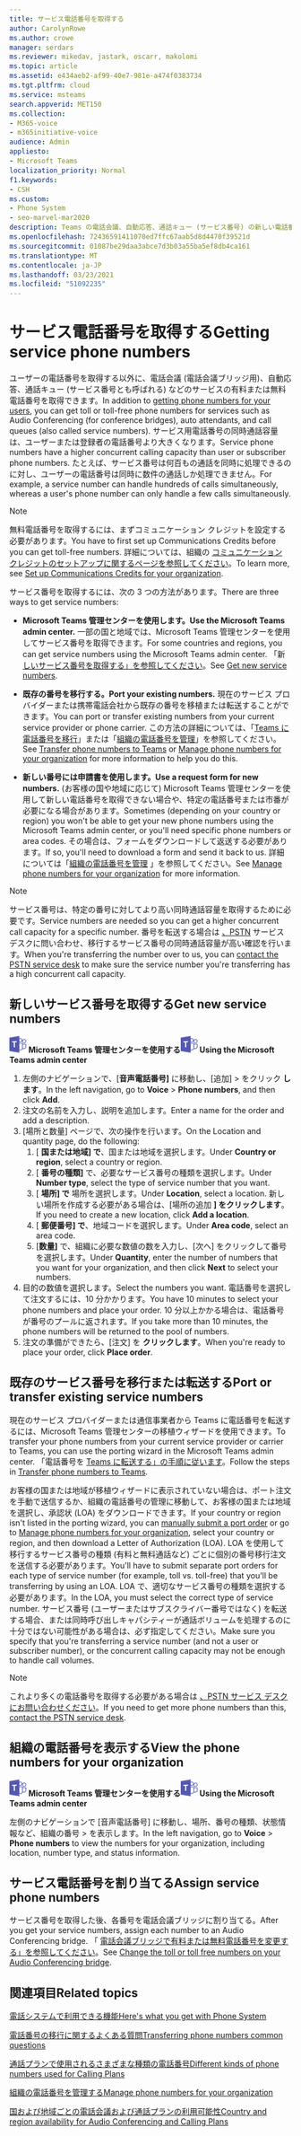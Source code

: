 ```yaml
---
title: サービス電話番号を取得する
author: CarolynRowe
ms.author: crowe
manager: serdars
ms.reviewer: mikedav, jastark, oscarr, makolomi
ms.topic: article
ms.assetid: e434aeb2-af99-40e7-981e-a474f0383734
ms.tgt.pltfrm: cloud
ms.service: msteams
search.appverid: MET150
ms.collection:
- M365-voice
- m365initiative-voice
audience: Admin
appliesto:
- Microsoft Teams
localization_priority: Normal
f1.keywords:
- CSH
ms.custom:
- Phone System
- seo-marvel-mar2020
description: Teams の電話会議、自動応答、通話キュー (サービス番号) の新しい電話番号を取得し、既存の番号を移植または転送する方法について説明します。
ms.openlocfilehash: 72436591411070ed7ffc67aab5d8d4470f39521d
ms.sourcegitcommit: 01087be29daa3abce7d3b03a55ba5ef8db4ca161
ms.translationtype: MT
ms.contentlocale: ja-JP
ms.lasthandoff: 03/23/2021
ms.locfileid: "51092235"
---
```

# <a name="getting-service-phone-numbers"></a><span data-ttu-id="398c9-103">サービス電話番号を取得する</span><span class="sxs-lookup"><span data-stu-id="398c9-103">Getting service phone numbers</span></span>

<span data-ttu-id="398c9-104">ユーザーの電話番号[](./getting-phone-numbers-for-your-users.md)を取得する以外に、電話会議 (電話会議ブリッジ用)、自動応答、通話キュー (サービス番号とも呼ばれる) などのサービスの有料または無料電話番号を取得できます。</span><span class="sxs-lookup"><span data-stu-id="398c9-104">In addition to [getting phone numbers for your users](./getting-phone-numbers-for-your-users.md), you can get toll or toll-free phone numbers for services such as Audio Conferencing (for conference bridges), auto attendants, and call queues (also called service numbers).</span></span> <span data-ttu-id="398c9-105">サービス用電話番号の同時通話容量は、ユーザーまたは登録者の電話番号より大きくなります。</span><span class="sxs-lookup"><span data-stu-id="398c9-105">Service phone numbers have a higher concurrent calling capacity than user or subscriber phone numbers.</span></span> <span data-ttu-id="398c9-106">たとえば、サービス番号は何百もの通話を同時に処理できるのに対し、ユーザーの電話番号は同時に数件の通話しか処理できません。</span><span class="sxs-lookup"><span data-stu-id="398c9-106">For example, a service number can handle hundreds of calls simultaneously, whereas a user's phone number can only handle a few calls simultaneously.</span></span>
  
> [!NOTE]
> <span data-ttu-id="398c9-107">無料電話番号を取得するには、まずコミュニケーション クレジットを設定する必要があります。</span><span class="sxs-lookup"><span data-stu-id="398c9-107">You have to first set up Communications Credits before you can get toll-free numbers.</span></span> <span data-ttu-id="398c9-108">詳細については、組織の [コミュニケーション クレジットのセットアップに関するページを参照してください](./set-up-communications-credits-for-your-organization.md)。</span><span class="sxs-lookup"><span data-stu-id="398c9-108">To learn more, see [Set up Communications Credits for your organization](./set-up-communications-credits-for-your-organization.md).</span></span>
  
<span data-ttu-id="398c9-109">サービス番号を取得するには、次の 3 つの方法があります。</span><span class="sxs-lookup"><span data-stu-id="398c9-109">There are three ways to get service numbers:</span></span>
  
- <span data-ttu-id="398c9-110">**Microsoft Teams 管理センターを使用します。**</span><span class="sxs-lookup"><span data-stu-id="398c9-110">**Use the Microsoft Teams admin center.**</span></span> <span data-ttu-id="398c9-111">一部の国と地域では、Microsoft Teams 管理センターを使用してサービス番号を取得できます。</span><span class="sxs-lookup"><span data-stu-id="398c9-111">For some countries and regions, you can get service numbers using the Microsoft Teams admin center.</span></span> <span data-ttu-id="398c9-112">「新 [しいサービス番号を取得する」を参照してください](#get-new-service-numbers)。</span><span class="sxs-lookup"><span data-stu-id="398c9-112">See [Get new service numbers](#get-new-service-numbers).</span></span>

- <span data-ttu-id="398c9-113">**既存の番号を移行する。**</span><span class="sxs-lookup"><span data-stu-id="398c9-113">**Port your existing numbers.**</span></span> <span data-ttu-id="398c9-114">現在のサービス プロバイダーまたは携帯電話会社から既存の番号を移植または転送することができます。</span><span class="sxs-lookup"><span data-stu-id="398c9-114">You can port or transfer existing numbers from your current service provider or phone carrier.</span></span> <span data-ttu-id="398c9-115">この方法の詳細については、「[Teams に電話番号を移行](./phone-number-calling-plans/transfer-phone-numbers-to-teams.md)」または「[組織の電話番号を管理](/microsoftteams/manage-phone-numbers-for-your-organization)」を参照してください。</span><span class="sxs-lookup"><span data-stu-id="398c9-115">See [Transfer phone numbers to Teams](./phone-number-calling-plans/transfer-phone-numbers-to-teams.md) or [Manage phone numbers for your organization](/microsoftteams/manage-phone-numbers-for-your-organization) for more information to help you do this.</span></span>  
  
- <span data-ttu-id="398c9-116">**新しい番号には申請書を使用します。**</span><span class="sxs-lookup"><span data-stu-id="398c9-116">**Use a request form for new numbers.**</span></span> <span data-ttu-id="398c9-117">(お客様の国や地域に応じて) Microsoft Teams 管理センターを使用して新しい電話番号を取得できない場合や、特定の電話番号または市番が必要になる場合があります。</span><span class="sxs-lookup"><span data-stu-id="398c9-117">Sometimes (depending on your country or region) you won't be able to get your new phone numbers using the Microsoft Teams admin center, or you'll need specific phone numbers or area codes.</span></span> <span data-ttu-id="398c9-118">その場合は、フォームをダウンロードして返送する必要があります。</span><span class="sxs-lookup"><span data-stu-id="398c9-118">If so, you'll need to download a form and send it back to us.</span></span> <span data-ttu-id="398c9-119">詳細については「[組織の電話番号を管理](/microsoftteams/manage-phone-numbers-for-your-organization) 」を参照してください。</span><span class="sxs-lookup"><span data-stu-id="398c9-119">See [Manage phone numbers for your organization](/microsoftteams/manage-phone-numbers-for-your-organization) for more information.</span></span>
  
> [!NOTE]
> <span data-ttu-id="398c9-120">サービス番号は、特定の番号に対してより高い同時通話容量を取得するために必要です。</span><span class="sxs-lookup"><span data-stu-id="398c9-120">Service numbers are needed so you can get a higher concurrent call capacity for a specific number.</span></span> <span data-ttu-id="398c9-121">番号を転送する場合は [、PSTN](manage-phone-numbers-for-your-organization/contact-pstn-service-desk.md) サービス デスクに問い合わせ、移行するサービス番号の同時通話容量が高い確認を行います。</span><span class="sxs-lookup"><span data-stu-id="398c9-121">When you're transferring the number over to us, you can [contact the PSTN service desk](manage-phone-numbers-for-your-organization/contact-pstn-service-desk.md) to make sure the service number you're transferring has a high concurrent call capacity.</span></span>
  
## <a name="get-new-service-numbers"></a><span data-ttu-id="398c9-122">新しいサービス番号を取得する</span><span class="sxs-lookup"><span data-stu-id="398c9-122">Get new service numbers</span></span>

<span data-ttu-id="398c9-123">![Microsoft Teams ロゴを示すアイコン](media/teams-logo-30x30.png) **Microsoft Teams 管理センターを使用する**</span><span class="sxs-lookup"><span data-stu-id="398c9-123">![An icon showing the Microsoft Teams logo](media/teams-logo-30x30.png) **Using the Microsoft Teams admin center**</span></span>

1. <span data-ttu-id="398c9-124">左側のナビゲーションで、[**音声電話番号]** に移動し、[追加]  >  をクリック **します**。</span><span class="sxs-lookup"><span data-stu-id="398c9-124">In the left navigation, go to **Voice** > **Phone numbers**, and then click **Add**.</span></span>
2. <span data-ttu-id="398c9-125">注文の名前を入力し、説明を追加します。</span><span class="sxs-lookup"><span data-stu-id="398c9-125">Enter a name for the order and add a description.</span></span>
3. <span data-ttu-id="398c9-126">[場所と数量] ページで、次の操作を行います。</span><span class="sxs-lookup"><span data-stu-id="398c9-126">On the Location and quantity page, do the following:</span></span>
    1. <span data-ttu-id="398c9-127">[ **国または地域] で**、国または地域を選択します。</span><span class="sxs-lookup"><span data-stu-id="398c9-127">Under **Country or region**, select a country or region.</span></span>
    1. <span data-ttu-id="398c9-128">[ **番号の種類]** で、必要なサービス番号の種類を選択します。</span><span class="sxs-lookup"><span data-stu-id="398c9-128">Under **Number type**, select the type of service number that you want.</span></span>
    1. <span data-ttu-id="398c9-129">[ **場所] で** 場所を選択します。</span><span class="sxs-lookup"><span data-stu-id="398c9-129">Under **Location**, select a location.</span></span> <span data-ttu-id="398c9-130">新しい場所を作成する必要がある場合は、[場所の追加 **] をクリックします**。</span><span class="sxs-lookup"><span data-stu-id="398c9-130">If you need to create a new location, click **Add a location**.</span></span>
    1. <span data-ttu-id="398c9-131">[ **郵便番号] で**、地域コードを選択します。</span><span class="sxs-lookup"><span data-stu-id="398c9-131">Under **Area code**, select an area code.</span></span> 
    2. <span data-ttu-id="398c9-132">[**数量]** で、組織に必要な数値の数を入力し、[次へ] をクリックして番号を選択します。</span><span class="sxs-lookup"><span data-stu-id="398c9-132">Under **Quantity**, enter the number of numbers that you want for your organization, and then click **Next** to select your numbers.</span></span>
4. <span data-ttu-id="398c9-133">目的の数値を選択します。</span><span class="sxs-lookup"><span data-stu-id="398c9-133">Select the numbers you want.</span></span> <span data-ttu-id="398c9-134">電話番号を選択して注文するには、10 分かかります。</span><span class="sxs-lookup"><span data-stu-id="398c9-134">You have 10 minutes to select your phone numbers and place your order.</span></span> <span data-ttu-id="398c9-135">10 分以上かかる場合は、電話番号が番号のプールに返されます。</span><span class="sxs-lookup"><span data-stu-id="398c9-135">If you take more than 10 minutes, the phone numbers will be returned to the pool of numbers.</span></span>
5. <span data-ttu-id="398c9-136">注文の準備ができたら、[注文] を **クリックします**。</span><span class="sxs-lookup"><span data-stu-id="398c9-136">When you're ready to place your order, click **Place order**.</span></span>

## <a name="port-or-transfer-existing-service-numbers"></a><span data-ttu-id="398c9-137">既存のサービス番号を移行または転送する</span><span class="sxs-lookup"><span data-stu-id="398c9-137">Port or transfer existing service numbers</span></span>

<span data-ttu-id="398c9-138">現在のサービス プロバイダーまたは通信事業者から Teams に電話番号を転送するには、Microsoft Teams 管理センターの移植ウィザードを使用できます。</span><span class="sxs-lookup"><span data-stu-id="398c9-138">To transfer your phone numbers from your current service provider or carrier to Teams, you can use the porting wizard in the Microsoft Teams admin center.</span></span> <span data-ttu-id="398c9-139">「電話番号を [Teams に転送する」の手順に従います](./phone-number-calling-plans/transfer-phone-numbers-to-teams.md)。</span><span class="sxs-lookup"><span data-stu-id="398c9-139">Follow the steps in [Transfer phone numbers to Teams](./phone-number-calling-plans/transfer-phone-numbers-to-teams.md).</span></span>

<span data-ttu-id="398c9-140">お客様の国または地域が移植ウィザードに表示されていない場合は、ポート注文を[](phone-number-calling-plans/manually-submit-port-order.md)手動で送信するか、組織の電話番号[](manage-phone-numbers-for-your-organization/manage-phone-numbers-for-your-organization.md)の管理に移動して、お客様の国または地域を選択し、承認状 (LOA) をダウンロードできます。</span><span class="sxs-lookup"><span data-stu-id="398c9-140">If your country or region isn't listed in the porting wizard, you can [manually submit a port order](phone-number-calling-plans/manually-submit-port-order.md) or go to [Manage phone numbers for your organization](manage-phone-numbers-for-your-organization/manage-phone-numbers-for-your-organization.md), select your country or region, and then download a Letter of Authorization (LOA).</span></span> <span data-ttu-id="398c9-141">LOA を使用して移行するサービス番号の種類 (有料と無料通話など) ごとに個別の番号移行注文を送信する必要があります。</span><span class="sxs-lookup"><span data-stu-id="398c9-141">You'll have to submit separate port orders for each type of service number (for example, toll vs. toll-free) that you'll be transferring by using an LOA.</span></span> <span data-ttu-id="398c9-142">LOA で、適切なサービス番号の種類を選択する必要があります。</span><span class="sxs-lookup"><span data-stu-id="398c9-142">In the LOA, you must select the correct type of service number.</span></span> <span data-ttu-id="398c9-143">サービス番号 (ユーザーまたはサブスクライバー番号ではなく) を転送する場合、または同時呼び出しキャパシティーが通話ボリュームを処理するのに十分ではない可能性がある場合は、必ず指定してください。</span><span class="sxs-lookup"><span data-stu-id="398c9-143">Make sure you specify that you're transferring a service number (and not a user or subscriber number), or the concurrent calling capacity may not be enough to handle call volumes.</span></span>  

> [!NOTE]
> <span data-ttu-id="398c9-144">これより多くの電話番号を取得する必要がある場合は [、PSTN サービス デスクにお問い合わせください](manage-phone-numbers-for-your-organization/contact-pstn-service-desk.md)。</span><span class="sxs-lookup"><span data-stu-id="398c9-144">If you need to get more phone numbers than this, [contact the PSTN service desk](manage-phone-numbers-for-your-organization/contact-pstn-service-desk.md).</span></span>

## <a name="view-the-phone-numbers-for-your-organization"></a><span data-ttu-id="398c9-145">組織の電話番号を表示する</span><span class="sxs-lookup"><span data-stu-id="398c9-145">View the phone numbers for your organization</span></span>

<span data-ttu-id="398c9-146">![Microsoft Teams ロゴを示すアイコン](media/teams-logo-30x30.png) **Microsoft Teams 管理センターを使用する**</span><span class="sxs-lookup"><span data-stu-id="398c9-146">![An icon showing the Microsoft Teams logo](media/teams-logo-30x30.png) **Using the Microsoft Teams admin center**</span></span> 

<span data-ttu-id="398c9-147">左側のナビゲーションで [音声電話番号] に移動し、場所、番号の種類、状態情報など、組織の番号  >  を表示します。</span><span class="sxs-lookup"><span data-stu-id="398c9-147">In the left navigation, go to **Voice** > **Phone numbers** to view the numbers for your organization, including location, number type, and status information.</span></span>

## <a name="assign-service-phone-numbers"></a><span data-ttu-id="398c9-148">サービス電話番号を割り当てる</span><span class="sxs-lookup"><span data-stu-id="398c9-148">Assign service phone numbers</span></span>

<span data-ttu-id="398c9-149">サービス番号を取得した後、各番号を電話会議ブリッジに割り当てる。</span><span class="sxs-lookup"><span data-stu-id="398c9-149">After you get your service numbers, assign each number to an Audio Conferencing bridge.</span></span> <span data-ttu-id="398c9-150">「 [電話会議ブリッジで有料または無料電話番号を変更する」を参照してください](./change-the-phone-numbers-on-your-audio-conferencing-bridge.md)。</span><span class="sxs-lookup"><span data-stu-id="398c9-150">See [Change the toll or toll free numbers on your Audio Conferencing bridge](./change-the-phone-numbers-on-your-audio-conferencing-bridge.md).</span></span>

## <a name="related-topics"></a><span data-ttu-id="398c9-151">関連項目</span><span class="sxs-lookup"><span data-stu-id="398c9-151">Related topics</span></span>

[<span data-ttu-id="398c9-152">電話システムで利用できる機能</span><span class="sxs-lookup"><span data-stu-id="398c9-152">Here's what you get with Phone System</span></span>](./here-s-what-you-get-with-phone-system.md)

[<span data-ttu-id="398c9-153">電話番号の移行に関するよくある質問</span><span class="sxs-lookup"><span data-stu-id="398c9-153">Transferring phone numbers common questions</span></span>](./phone-number-calling-plans/port-order-overview.md)

[<span data-ttu-id="398c9-154">通話プランで使用されるさまざまな種類の電話番号</span><span class="sxs-lookup"><span data-stu-id="398c9-154">Different kinds of phone numbers used for Calling Plans</span></span>](./different-kinds-of-phone-numbers-used-for-calling-plans.md)

[<span data-ttu-id="398c9-155">組織の電話番号を管理する</span><span class="sxs-lookup"><span data-stu-id="398c9-155">Manage phone numbers for your organization</span></span>](/microsoftteams/manage-phone-numbers-for-your-organization)

[<span data-ttu-id="398c9-156">国および地域ごとの電話会議および通話プランの利用可能性</span><span class="sxs-lookup"><span data-stu-id="398c9-156">Country and region availability for Audio Conferencing and Calling Plans</span></span>](./country-and-region-availability-for-audio-conferencing-and-calling-plans/country-and-region-availability-for-audio-conferencing-and-calling-plans.md)